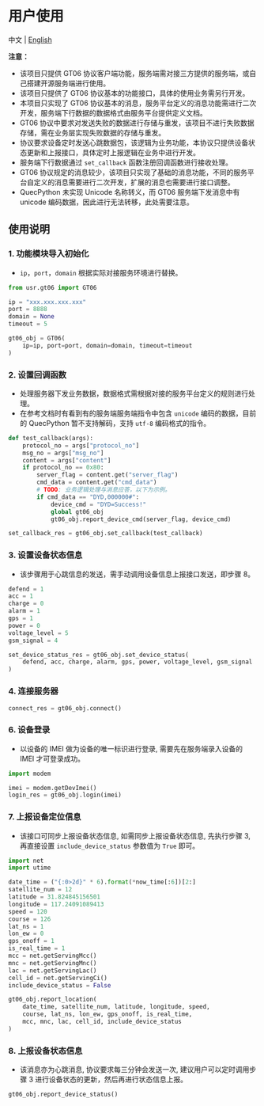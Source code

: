 # 用户使用

中文 | [English](../en/Instruction_Manual.md)

**注意：**

- 该项目只提供 GT06 协议客户端功能，服务端需对接三方提供的服务端，或自己搭建开源服务端进行使用。
- 该项目只提供了 GT06 协议基本的功能接口，具体的使用业务需另行开发。
- 本项目只实现了 GT06 协议基本的消息，服务平台定义的消息功能需进行二次开发，服务端下行数据的数据格式由服务平台提供定义文档。
- GT06 协议中要求对发送失败的数据进行存储与重发，该项目不进行失败数据存储，需在业务层实现失败数据的存储与重发。
- 协议要求设备定时发送心跳数据包，该逻辑为业务功能，本协议只提供设备状态更新和上报接口，具体定时上报逻辑在业务中进行开发。
- 服务端下行数据通过 `set_callback` 函数注册回调函数进行接收处理。
- GT06 协议规定的消息较少，该项目只实现了基础的消息功能，不同的服务平台自定义的消息需要进行二次开发，扩展的消息也需要进行接口调整。
- QuecPython 未实现 Unicode 名称转义，而 GT06 服务端下发消息中有 unicode 编码数据，因此进行无法转移，此处需要注意。

## 使用说明

### 1. 功能模块导入初始化

- `ip`，`port`，`domain` 根据实际对接服务环境进行替换。

```python
from usr.gt06 import GT06

ip = "xxx.xxx.xxx.xxx"
port = 8888
domain = None
timeout = 5

gt06_obj = GT06(
    ip=ip, port=port, domain=domain, timeout=timeout
)
```

### 2. 设置回调函数

- 处理服务器下发业务数据，数据格式需根据对接的服务平台定义的规则进行处理。
- 在参考文档时有看到有的服务端服务端指令中包含 `unicode` 编码的数据，目前的 QuecPython 暂不支持解码，支持 `utf-8` 编码格式的指令。

```python
def test_callback(args):
    protocol_no = args["protocol_no"]
    msg_no = args["msg_no"]
    content = args["content"]
    if protocol_no == 0x80:
        server_flag = content.get("server_flag")
        cmd_data = content.get("cmd_data")
        # TODO: 业务逻辑处理与消息应答，以下为示例。
        if cmd_data == "DYD,000000#":
            device_cmd = "DYD=Success!"
            global gt06_obj
            gt06_obj.report_device_cmd(server_flag, device_cmd)

set_callback_res = gt06_obj.set_callback(test_callback)
```

### 3. 设置设备状态信息

- 该步骤用于心跳信息的发送，需手动调用设备信息上报接口发送，即步骤 8。

```python
defend = 1
acc = 1
charge = 0
alarm = 1
gps = 1
power = 0
voltage_level = 5
gsm_signal = 4

set_device_status_res = gt06_obj.set_device_status(
    defend, acc, charge, alarm, gps, power, voltage_level, gsm_signal
)
```

### 4. 连接服务器

```python
connect_res = gt06_obj.connect()
```

### 6. 设备登录

- 以设备的 IMEI 做为设备的唯一标识进行登录, 需要先在服务端录入设备的 IMEI 才可登录成功。

```python
import modem

imei = modem.getDevImei()
login_res = gt06_obj.login(imei)
```

### 7. 上报设备定位信息

- 该接口可同步上报设备状态信息, 如需同步上报设备状态信息, 先执行步骤 3, 再直接设置 `include_device_status` 参数值为 `True` 即可。

```python
import net
import utime

date_time = ("{:0>2d}" * 6).format(*now_time[:6])[2:]
satellite_num = 12
latitude = 31.824845156501
longitude = 117.24091089413
speed = 120
course = 126
lat_ns = 1
lon_ew = 0
gps_onoff = 1
is_real_time = 1
mcc = net.getServingMcc()
mnc = net.getServingMnc()
lac = net.getServingLac()
cell_id = net.getServingCi()
include_device_status = False

gt06_obj.report_location(
    date_time, satellite_num, latitude, longitude, speed,
    course, lat_ns, lon_ew, gps_onoff, is_real_time,
    mcc, mnc, lac, cell_id, include_device_status
)
```

### 8. 上报设备状态信息

- 该消息亦为心跳消息, 协议要求每三分钟会发送一次, 建议用户可以定时调用步骤 3 进行设备状态的更新，然后再进行状态信息上报。

```python
gt06_obj.report_device_status()
```
